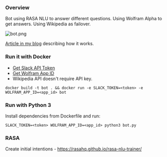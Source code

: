 ### Overview

Bot using RASA NLU to answer different questions. Using Wolfram Alpha to get answers. Using Wikipedia as failover.

![bot.png](https://raw.githubusercontent.com/plutov/bot/master/bot.png)

[Article in my blog](http://pliutau.com/create-bot-with-nlu-in-python/) describing how it works.

### Run it with Docker

 - [Get Slack API Token](https://get.slack.help/hc/en-us/articles/215770388-Create-and-regenerate-API-tokens)
 - [Get Wolfram App ID](https://developer.wolframalpha.com/portal/myapps/)
 - Wikipedia API doesn't require API key.

```
docker build -t bot . && docker run -e SLACK_TOKEN=<token> -e WOLFRAM_APP_ID=<app_id> bot
```

### Run with Python 3

Install dependencies from Dockerfile and run:

```
SLACK_TOKEN=<token> WOLFRAM_APP_ID=<app_id> python3 bot.py
```

### RASA

Create initial intentions - https://rasahq.github.io/rasa-nlu-trainer/